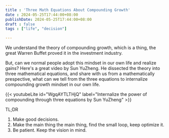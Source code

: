 ```yaml
---
title : 'Three Math Equations About Compounding Growth'
date : 2024-05-25T17:44:00+08:00
publishDate: 2024-05-25T17:44:00+08:00 
draft : false
tags : ["life", "decision"]

---
```


We understand the theory of compounding growth, which is a thing, the great Warren Buffet proved it in the investment industry. 

But, can we normal people adopt this mindset in our own life and realize gains? Here's a great video by Sun YuZheng. He dissected the theory into three mathematical equations, and share with us from a mathematically prespective, what can we tell from the three equations to internalize compounding growth mindset in our own life.


{{< youtubeLite id="WgqAYTLTHjQ" label="Internalize the power of compounding through three equations by Sun YuZheng" >}}

<!-- [![Compounding Growth](https://img.youtube.com/vi/WgqAYTLTHjQ/0.jpg)](https://www.youtube.com/watch?v=WgqAYTLTHjQ) -->

TL;DR 
1. Make good decisions.
2. Make the main thing the main thing, find the small loop, keep optimize it.
3. Be patient. Keep the vision in mind.